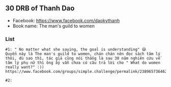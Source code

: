 ## 30 DRB of Thanh Dao
- Facebook: https://www.facebook.com/daokythanh
- Book name: The man's guild to women

### List
```
#1: " No matter what she saying, the goal is understanding" 😅
Quyển này là The man's guild to women, chán chán nên đọc sách tâm lý thôi, dù sao thì, tác giả cũng nói thẳng là sau 30 năm nghiên cứu về tâm lý phụ nữ thì ông ấy vẫn chưa có câu trả lời cho " What do women really want?" :))
https://www.facebook.com/groups/simple.challenge/permalink/2389657364629460/

#2: 
